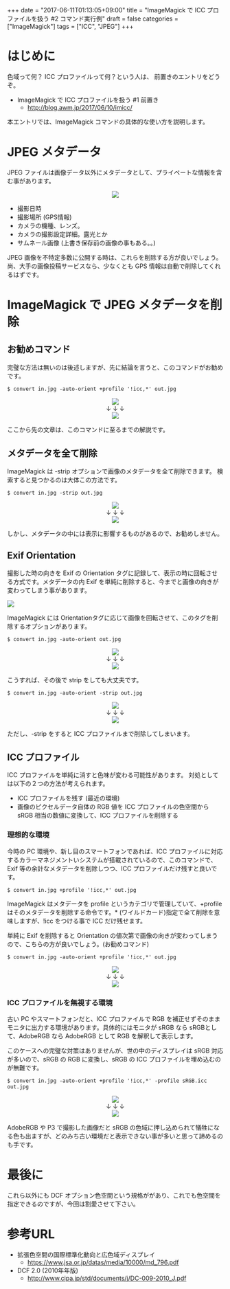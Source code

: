 +++
date = "2017-06-11T01:13:05+09:00"
title = "ImageMagick で ICC プロファイルを扱う #2 コマンド実行例"
draft = false
categories = ["ImageMagick"]
tags = ["ICC", "JPEG"]
+++

# はじめに

色域って何？ ICC プロファイルって何？という人は、 前置きのエントリをどうぞ。

-  ImageMagick で ICC プロファイルを扱う #1 前置き
   - http://blog.awm.jp/2017/06/10/imicc/

本エントリでは、ImageMagick コマンドの具体的な使い方を説明します。

# JPEG メタデータ

JPEG ファイルは画像データ以外にメタデータとして、プライベートな情報を含む事があります。

<center> <img src="../fig1.png" /> </center>

- 撮影日時
- 撮影場所 (GPS情報)
- カメラの機種、レンズ。
- カメラの撮影設定詳細。露光とか
- サムネール画像 (上書き保存前の画像の事もある。。)

JPEG 画像を不特定多数に公開する時は、これらを削除する方が良いでしょう。
尚、大手の画像投稿サービスなら、少なくとも GPS 情報は自動で削除してくれるはずです。

# ImageMagick で JPEG メタデータを削除

## お勧めコマンド

完璧な方法は無いのは後述しますが、先に結論を言うと、このコマンドがお勧めです。

```
$ convert in.jpg -auto-orient +profile '!icc,*' out.jpg

```
<center>
  <img src="../fig2.png" /> <br />
  ↓ ↓ ↓ <br>
  <img src="../fig3-final.png" />
</center>

ここから先の文章は、このコマンドに至るまでの解説です。

## メタデータを全て削除

ImageMagick は -strip オプションで画像のメタデータを全て削除できます。
検索すると見つかるのは大体この方法です。

```
$ convert in.jpg -strip out.jpg
```

<center>
  <img src="../fig2.png" /> <br />
  ↓ ↓ ↓ <br>
  <img src="../fig4-strip.png" />
</center>

しかし、メタデータの中には表示に影響するものがあるので、お勧めしません。

## Exif Orientation

撮影した時の向きを Exif の Orientation タグに記録して、表示の時に回転させる方式です。メタデータの内 Exif を単純に削除すると、今までと画像の向きが変わってしまう事があります。

<img src="../../../../2016/01/07/digicame.png">

ImageMagick には Orientationタグに応じて画像を回転させて、このタグを削除するオプションがあります。

```
$ convert in.jpg -auto-orient out.jpg
```
<center>
  <img src="../fig2.png" /> <br />
  ↓ ↓ ↓ <br>
  <img src="../fig5.2-auto-orient.png" />
</center>

こうすれば、その後で strip をしても大丈夫です。


```
$ convert in.jpg -auto-orient -strip out.jpg
```
<center>
  <img src="../fig2.png" /> <br />
  ↓ ↓ ↓ <br>
  <img src="../fig5-auto-orient.png" />
</center>


ただし、-strip をすると ICC プロファイルまで削除してしまいます。

## ICC プロファイル

ICC プロファイルを単純に消すと色味が変わる可能性があります。
対処としては以下の２つの方法が考えられます。

- ICC プロファイルを残す (最近の環境)
- 画像のピクセルデータ自体の RGB 値を ICC プロファイルの色空間から sRGB 相当の数値に変換して、ICC プロファイルを削除する

### 理想的な環境

今時の PC 環境や、新し目のスマートフォンであれば、ICC プロファイルに対応するカラーマネジメントいシステムが搭載されているので、このコマンドで、Exif 等の余計なメタデータを削除しつつ、ICC プロファイルだけ残すと良いです。

```
$ convert in.jpg +profile '!icc,*' out.jpg
```

ImageMagick はメタデータを profile というカテゴリで管理していて、+profile はそのメタデータを削除する命令です。* (ワイルドカード)指定で全て削除を意味しますが、!icc をつける事で ICC だけ残せます。

単純に Exif を削除すると Orientation の値次第で画像の向きが変わってしまうので、こちらの方が良いでしょう。(お勧めコマンド)

```
$ convert in.jpg -auto-orient +profile '!icc,*' out.jpg
```
<center>
  <img src="../fig2.png" /> <br />
  ↓ ↓ ↓ <br>
  <img src="../fig3-final.png" />
</center>

### ICC プロファイルを無視する環境

古い PC やスマートフォンだと、ICC プロファイルで RGB を補正せずそのままモニタに出力する環境があります。具体的にはモニタが sRGB なら sRGBとして、AdobeRGB なら AdobeRGB として RGB を解釈して表示します。

このケースへの完璧な対策はありませんが、世の中のディスプレイは sRGB 対応が多いので、sRGB の RGB に変換し、sRGB の ICC プロファイルを埋め込むのが無難です。

```
$ convert in.jpg -auto-orient +profile '!icc,*' -profile sRGB.icc out.jpg
```
<center>
  <img src="../fig2.png" /> <br />
  ↓ ↓ ↓ <br>
  <img src="../fig6-auto-orient-srgb.png" />
</center>

AdobeRGB  や P3 で撮影した画像だと sRGB の色域に押し込められて犠牲になる色も出ますが、どのみち古い環境だと表示できない事が多いと思って諦めるのも手です。

# 最後に

これら以外にも DCF オプション色空間という規格ががあり、これでも色空間を指定できるのですが、今回は割愛させて下さい。

# 参考URL

- 拡張色空間の国際標準化動向と広色域ディスプレイ
   - https://www.jsa.or.jp/datas/media/10000/md_796.pdf
- DCF 2.0 (2010年年版)
   - http://www.cipa.jp/std/documents/j/DC-009-2010_J.pdf
